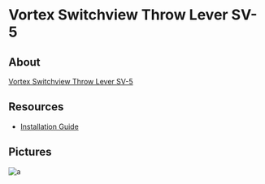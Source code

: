 # Vortex Switchview Throw Lever SV-5

## About

[Vortex Switchview Throw Lever SV-5](https://vortexoptics.com/switchview-throw-lever-sv-5-2022.html)

## Resources

* [Installation Guide](https://github.com/CumpsD/second-brain/raw/main/assets/shooting/vortex/VTX_SV_A_P_PM_WEB.pdf)

## Pictures

![a](https://github.com/CumpsD/second-brain/raw/main/assets/shooting/vortex/switchview-sv-5.jpg "a")
